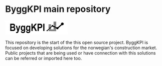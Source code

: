 # **ByggKPI main repository** 

<img src="Documents/Logo Black.png" alt="ByggKPI Logo" style="width: 200px" />  

This repository is the start of the this open source project. ByggKPI is focused on developing solutions for the norwegian's construction market. Public projects that are being used or have connection with this solutions can be referred or imported here too.
